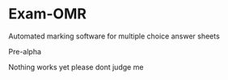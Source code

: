 # Exam-OMR
Automated marking software for multiple choice answer sheets

Pre-alpha 

Nothing works yet please dont judge me
